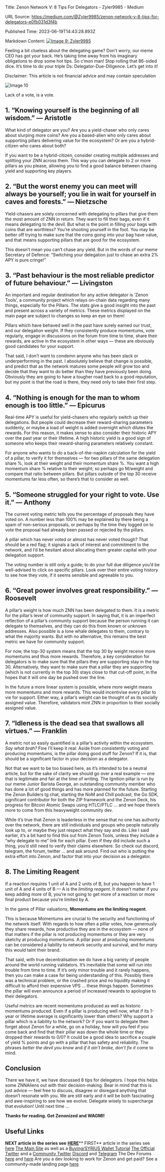 Title: Zenon Network V: 8 Tips For Delegators - Zyler9985 - Medium

URL Source: https://medium.com/@Zyler9985/zenon-network-v-8-tips-for-delegators-e0fb031d3f4b

Published Time: 2023-06-19T14:43:28.893Z

Markdown Content:
[![Image 9: Zyler9985](https://miro.medium.com/v2/resize:fill:44:44/1*KaL4NYzSxXL6fDt1krksEA.png)](https://medium.com/@Zyler9985?source=post_page---byline--e0fb031d3f4b--------------------------------)

Feeling a bit clueless about the delegating game? Don’t worry, our meme CEO has got your back. He’s taking time away from his imaginary obligations to drop some hot tips. So c’mon man! Stop rolling that 86-sided dice. It’s time to do your triple Ds: Delegator-Due-Diligence. Let’s get into it!

Disclaimer: This article is not financial advice and may contain speculation

![Image 10](https://miro.medium.com/v2/resize:fit:700/1*IVhus_cqVP22d44vWYqnTw.jpeg)

Lack of a vote, is a vote.

## 1\. “Knowing yourself is the beginning of all wisdom.” — Aristotle

What kind of delegator are you? Are you a yield-chaser who only cares about slurping more coins? Are you a based-alien who only cares about supporting pillars delivering value for the ecosystem? Or are you a hybrid-citizen who cares about both?

If you want to be a hybrid-citizen, consider creating multiple addresses and splitting your ZNN across them. This way you can delegate to 2 or more pillars as you please, allowing you to find a good balance between chasing yield and supporting key players.

## 2\. “But the worst enemy you can meet will always be yourself; you lie in wait for yourself in caves and forests.” — Nietzsche

Yield-chasers are solely concerned with delegating to pillars that give them the most amount of ZNN in return. They want to fill their bags, even if it means delegating to the devil. But what is the point in filling your bags with coins that are worthless? You’re shooting yourself in the foot. You may be better off trying to make sure that the coins going into your bag have value, and that means supporting pillars that are good for the ecosystem.

This doesn’t mean you can’t chase any yield. But in the words of our meme Secretary of Defence: “Switching your delegation just to chase an extra 2% APY is pure cringe!”

## 3\. “Past behaviour is the most reliable predictor of future behaviour.” — Livingston

An important and regular destination for any active delegator is ‘Zenon Tools’, a community project which relays on-chain data regarding many things, especially for the Pillars. The stats give a good insight into the past and present across a variety of metrics. These metrics displayed on the main page are subject to changes so keep an eye on them!

Pillars which have behaved well in the past have surely earned our trust, and our delegation weight. If they consistently produce momentums, vote regularly, engage in discussions on the forum from time to time, share their rewards, are active in the ecosystem in other ways — these are obviously good candidates for your support.

That said, I don’t want to condemn anyone who has been slack or underperforming in the past. I absolutely believe that change is possible, and predict that as the network matures some people will grow too and decide that they want to do better than they have previously been doing. Obviously they are going to have a tougher road back to a good reputation, but my point is that the road is there, they need only to take their first step.

## 4\. “Nothing is enough for the man to whom enough is too little.” — Epicurus

Real-time APY is useful for yield-chasers who regularly switch up their delegations. But people could decrease their reward-sharing parameters suddenly, or maybe a load of weight is added overnight which dilutes the rewards. For this reason, it makes sense to also consider their historic APY over the past year or their lifetime. A high historic yield is a good sign of someone who keeps their reward-sharing parameters relatively constant.

For anyone who wants to do a back-of-the-napkin calculation for the yield of a pillar, to verify it for themselves — for two pillars of the same delegation share %, look at their weight and their momentum share %. You want a high momentum share % relative to their weight; so perhaps go M/weight and compare that ratio between pillars. But pillars outside of the top 30 receive momentums far less often, so there’s that to consider as well.

## 5\. “Someone struggled for your right to vote. Use it.” — Anthony

The current voting metric tells you the percentage of proposals they have voted on. A number less than 100% may be explained by there being a spam of non-serious proposals, or perhaps by the time they logged on to vote the proposal had already been passed or rejected by the pillars.

A pillar which has never voted or almost has never voted though? That should be a red flag; it signals a lack of interest and commitment to the network, and I’d be hesitant about allocating them greater capital with your delegation support.

The voting number is still only a guide; to do your full due diligence you’d be well-advised to click on specific pillars. Look over their entire voting history to see how they vote, if it seems sensible and agreeable to you.

## 6\. “Great power involves great responsibility.” — Roosevelt

A pillar’s weight is how much ZNN has been delegated to them. It is a metric for the pillar’s level of community support. In saying that, it is an imperfect reflection of a pillar’s community support because the person running it can delegate to themselves, and they can do this from known or unknown addresses. Also possible is a lone whale delegates to them, contrary to what the majority wants. But with no alternative, this remains the best metric we have for community support.

For now, the top-30 system means that the top 30 by weight receive more momentums and thus more rewards. Therefore, a key consideration for delegators is to make sure that the pillars they are supporting stay in the top 30. Alternatively, they want to make sure that a pillar they are supporting (which is not currently in the top 30) stays close to that cut-off point, in the hopes that it will one day be pushed over the line.

In the future a more linear system is possible, where more weight means more momentums and more rewards. This would incentivise every pillar to vie for support. Either way, a pillar’s weight can be thought of as its socially assigned value. Therefore, validators mint ZNN in proportion to their socially assigned value.

## 7\. “Idleness is the dead sea that swallows all virtues.” — Franklin

A metric not so easily quantified is a pillar’s activity within the ecosystem. _Say what brah?_ Fine I’ll keep it real: Aside from consistently voting and producing momentums, is the pillar doing good stuff for Zenon? If it is, that should be a significant factor in your decision as a delegator.

Not that we want to be too biased here, as it’s intended to be a neutral article, but for the sake of clarity we should go over a real example — one that is legitimate and fair at the time of writing. The Ignition pillar is run by our meme Junior Barista George, an outstanding community member who has done a lot of good things and has more planned for the future. Starting the Zenon Builders tg chat, starting the NoM and Chill podcast, the Go SDK, significant contributor for both the ZIP framework and the Zenon Deck, his progress for Bitcoin Atomic Swaps using HTLC/PTLC … and we hope there’s more to come from this heavyweight community dev.

While it’s true that Zenon is leaderless in the sense that no one has authority over the network, there are still individuals and groups who people naturally look up to, or maybe they just respect what they say and do. Like I said earlier, it’s a bit hard to find this out from Zenon Tools, unless they include a “why delegate to me” link for each pillar. Even if they did include such a thing, you’d still need to verify their claims elsewhere. So check out discord, telegram, the forum, twitter … and ask around. Find out who is putting the extra effort into Zenon, and factor that into your decision as a delegator.

## 8\. The Limiting Reagent

If a reaction requires 1 unit of A and 2 units of B, but you happen to have 1 unit of A and 4 units of B — A is the _limiting reagent_. It doesn’t matter if you keep adding more of B, you’re not going to get more of a reaction or more final product because you’re limited by A.

In the game of Pillar valuations, **Momentums are the limiting reagent**.

This is because Momentums are crucial to the security and functioning of the network itself. With regards to how often a pillar votes, how generously they share rewards, how productive they are in the ecosystem — none of that matters if the pillar is not producing momentums or they are very sketchy at producing momentums. A pillar poor at producing momentums can be considered a liability to network security and survival, and for many this would taint their brand.

That said, with true decentralisation we do have a big variety of people around the world running validators. It’s inevitable that some will run into trouble from time to time. If it’s only minor trouble and it rarely happens, then you can make a case for being understanding of this. Possibly there was a technical problem, or the crashed price and no liquidity making it difficult to afford their expensive VPS … these things happen. Sometimes the pillar will even announce a period of increased rewards to apologise to their delegators.

Useful metrics are recent momentums produced as well as historic momentums produced. Even if a pillar is producing well now, what if its 1-year or lifetime average is significantly lower than others? Why support a pillar which is a liability to the network? Or if you want to delegate then forget about Zenon for a while, go on a holiday, how will you feel if you come back and find that their pillar was down the whole time or they dropped their rewards to 0/0? It could be a good idea to sacrifice a couple of yield % points and go with a pillar that has safety and reliability. The phrases _better the devil you know_ and _if it ain’t broke, don’t fix it_ come to mind.

## Conclusion

There we have it, we have discussed 8 tips for delegators. I hope this helps some ZNNAliens out with their decision-making. Bear in mind that this is just advice — feel free to discuss, disagree or disregard anything that doesn’t resonate with you. We are still early and it will be both fascinating and awe-inspiring to see how we evolve. Delegate wisely to supercharge that evolution! Until next time …

**Thanks for reading. Get Zenonized and WAGMI!**

## Useful Links

**NEXT article in the series see** [**HERE**](https://medium.com/@Zyler9985/zenon-network-vi-welcome-to-the-multiverse-a7c1cbedc94c)**
FIRST** article in the series see [here](https://medium.com/@Zyler9985/zenon-network-i-the-green-pill-883e608727a)
[The Main Site](https://zenon.network/) as well as a [Buying/SYRIUS Wallet Tutorial](https://medium.com/@Zyler9985/zenon-network-how-to-buy-znn-and-store-it-in-the-syrius-wallet-65a8f3ced4db)
[The Official Twitter](https://twitter.com/Zenon_Network) and a [Community Twitter](https://twitter.com/Learn_Zenon)
[Discord](https://discord.com/invite/zenonnetwork) and [Telegram](https://t.me/zenonnetwork)
The Dev Forums [here](https://forum.zenon.org/) and [here](https://forum.hypercore.one/)
Are you a dev looking to work for Zenon and get paid? See a community-made landing page [here](https://forum.zenon.org/t/welcome-new-devs/1540)
